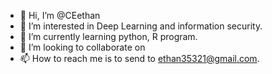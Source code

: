 - 👋 Hi, I’m @CEethan
- 👀 I’m interested in Deep Learning and information security.
- 🌱 I’m currently learning python, R program.
- 💞️ I’m looking to collaborate on 
- 📫 How to reach me is to send to ethan35321@gmail.com.

<!---
CEethan/CEethan is a ✨ special ✨ repository because its `README.md` (this file) appears on your GitHub profile.
You can click the Preview link to take a look at your changes.
--->
